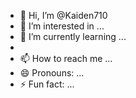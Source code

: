 - 👋 Hi, I’m @Kaiden710
- 👀 I’m interested in ...
- 🌱 I’m currently learning ...
- 
- 📫 How to reach me ...
- 😄 Pronouns: ...
- ⚡ Fun fact: ...

<!---
Kaiden710/Kaiden710 is a ✨ special ✨ repository because its `README.md` (this file) appears on your GitHub profile.
You can click the Preview link to take a look at your changes.
--->
